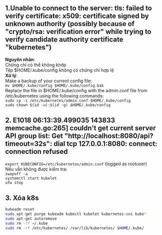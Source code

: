 ## 1.Unable to connect to the server: tls: failed to verify certificate: x509: certificate signed by unknown authority (possibly because of "crypto/rsa: verification error" while trying to verify candidate authority certificate "kubernetes")
**Nguyên nhân**:   
Chứng chỉ có thể không khớp  
Tệp $HOME/.kube/config không có chứng chỉ hợp lệ  
**Xử lý**:  
Make a backup of your current config file:    
`mv $HOME/.kube/config $HOME/.kube/config.bak`  
Replace the file in $HOME/.kube/config with the admin.conf file from /etc/kubernetes using the following commands:  
`sudo cp -i /etc/kubernetes/admin.conf $HOME/.kube/config`  
`sudo chown $(id -u):$(id -g) $HOME/.kube/config`   

## 2. E1018 06:13:39.499035  143833 memcache.go:265] couldn't get current server API group list: Get "http://localhost:8080/api?timeout=32s": dial tcp 127.0.0.1:8080: connect: connection refused
`export KUBECONFIG=/etc/kubernetes/admin.conf` (logged as rootuser)   
Nếu vẫn không được kiểm tra:  
`swapoff -a`  
`systemctl start kubelet`  
`ufw stop`  

## 3. Xóa k8s  
```sh
kubeadm reset
sudo apt-get purge kubeadm kubectl kubelet kubernetes-cni kube*   
sudo apt-get autoremove  
sudo rm -rf ~/.kube
sudo rm -rf /etc/kubernetes/ /var/lib/kubernetes/ $HOME/.kube/
```
